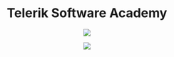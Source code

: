<h1 align="center">Telerik Software Academy </h1>

<p align="center">
<img src=http://www.telerik.com/images/newsletters/academy/assets/ninja-top.gif/>
</a>
</p>

<p align="center">
<a href="http://academy.telerik.com/academy/curriculum-detailed/">
<img src="http://academy.telerik.com/images/default-source/Academy_Curriculum/ta_plan_bg.png?sfvrsn=0"/>
</a>
</p>
